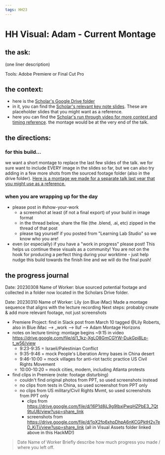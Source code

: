 ```yaml
---
tags: HH23
---
```


# HH Visual: Adam - Current Montage
## the ask:
(one liner description)

Tools: Adobe Premiere or Final Cut Pro



## the context:
* here is the [Scholar's Google Drive folder](https://drive.google.com/drive/folders/1oNoMbrKTz7eqJ3ll1Ag8P25EAnJgsvXH)
* in it, you can find the [Scholar's relevant key note slides](https://drive.google.com/drive/folders/1EPn9rbOGoJP1oaCys_9rHGCwuxJfRXW4). These are placeholder slides that you might want as a reference.
* here you can find the [Scholar's run through video for more context and timing reference](https://drive.google.com/file/d/1_1kz-XgLO8GmCGYW-DukGpj8Lp-t_w56/view?usp=sharing). the montage would be at the very end of the talk.


## the directions:
### for this build...
we want a short montage to replace the last few slides of the talk. we for sure want to include EVERY image in the slides so far, but we can also try adding in a few more shots from the sourced footage folder (also in the drive folder). [Here is a montage we made for a separate talk last year that you might use as a reference.](https://youtu.be/4qBuVCwlPAU?t=3274)

### when you are wrapping up for the day
* please post in #show-your-work
    * a screenshot at least (if not a final export) of your build in image format
    * in the thread below, share the file (the .blend, .ai, etc) zipped in the thread of that post
    * please tag yourself if you posted from "Learning Lab Studio" so we know who you are!
* even (or especially) if you have a "work in progress" please post! This helps us continue these visuals as a community! You are not on the hook for producing a perfect thing during your worktime - just help nudge this build towards the finish line and we will do the final push!


## the progress journal
Date: 20230308
Name of Worker: blue
sourced potential footage and collected in a folder now located in the Scholars Drive folder.

Date: 20230310
Name of Worker: Lily (on Blue iMac)
Made a montage sequence that aligns with the lecture recording
Next steps: probably create & add more relevant footage, not just screenshots
* Premiere Project: find in Slack post from March 10 tagged @Lily Roberts, also in Blue iMac --> _work --> lluf --> Adam Montage Horizons
* notes on lecture timing: montage begins ~9:15 in video
https://drive.google.com/file/d/1_1kz-XgLO8GmCGYW-DukGpj8Lp-t_w56/view
  * 9:23-9:35 = Israeli/Palestinian Conflict
  * 9:35-9:46 = mock People's Liberation Army bases in China desert
  * 9:46-10:00 = mock villages for anti-riot tactic practice US Civil Rights Movement
  * 10:00-10:20 = mock cities, modern, including Atlanta protests
* find clips in Premiere (note: footage disturbing)
  * couldn't find original photos from PPT, so used screenshots instead
  * no clips from tests in China, so used screenshot from PPT only
  * no clips from US military/Civil Rights Mvmt, so used screenshots from PPT only
    * clips from https://drive.google.com/file/d/16P1d8jL9g9IbxjPwqHZPbE3_7Qt9tuU8/view?usp=share_link
    * screenshots from https://drive.google.com/file/d/1oX2fp6xhpDhpA6nKCGPktH2v7eD_KiTi/view?usp=share_link (all in Visual Assets folder linked above in this HackMD!)


> Date
> Name of Worker
> Briefly describe how much progress you made / where you left off.





